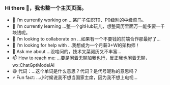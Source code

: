 ### Hi there 👋，我也整一个主页页面。

<!--
**Fengleitown/Fengleitown** is a ✨ _special_ ✨ repository because its `README.md` (this file) appears on your GitHub profile.

Here are some ideas to get you started:

- 🔭 I’m currently working on ...
- 🌱 I’m currently learning ...
- 👯 I’m looking to collaborate on ...
- 🤔 I’m looking for help with ...
- 💬 Ask me about ...
- 📫 How to reach me: ...
- 😄 Pronouns: ...
- ⚡ Fun fact: ...
-->
- 🔭 I’m currently working on ...某厂子任职T0、P0级别的中级菜鸟。
- 🌱 I’m currently learning ...整一个gitHub玩儿，想整简历里面万一能多要一千块钱呢。
- 👯 I’m looking to collaborate on ...如果有一个不要钱的前端合作那最好了...
- 🤔 I’m looking for help with ...我想成为一个月薪3+W的架构师！
- 💬 Ask me about ...没啥问的，技术又菜阅历又不丰富...
- 📫 How to reach me: ...要是闲着无聊加我也行，反正我也闲着无聊，wx:ChatGptModelAI
- 😄 代词：...这个单词是什么意思？代词？是代号昵称的意思吗？
- ⚡ Fun fact: ...小时候说我不想当国家主席，因为我不想上电视...
